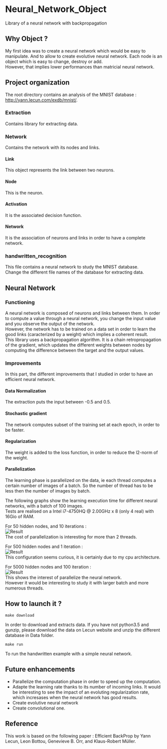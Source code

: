 # Neural_Network_Object
Library of a neural network with backpropagation

## Why Object ?
My first idea was to create a neural network which would be easy to manipulate. And to allow to create evolutive neural network. Each node is an object which is easy to change, destroy or add.  
However, that implies lower performances than matricial neural network.

## Project organization
The root directory contains an analysis of the MNIST database :  http://yann.lecun.com/exdb/mnist/.

### Extraction
Contains library for extracting data.

### Network
Contains the network with its nodes and links.
#### Link
This object represents the link between two neurons.
#### Node
This is the neuron.
#### Activation
It is the associated decision function.
#### Network
It is the association of neurons and links in order to have a complete network.

### handwritten_recognition
This file contains a neural network to study the MNIST database.  
Change the different file names of the database for extracting data.

## Neural Network
### Functioning
A neural network is composed of neurons and links between them. In order to compute a value through a neural network, you change the input value and you observe the output of the network.  
However, the network has to be trained on a data set in order to learn the good links (caracterized by a weight) which implies a coherent result.  
This library uses a backpropagation algorithm. It is a chain retropropagation of the gradient, which updates the different weights between nodes by computing the difference between the target and the output values.

### Improvements
In this part, the different improvements that I studied in order to have an efficient neural network.

#### Data Normalization
The extraction puts the input between -0.5 and 0.5.

#### Stochastic gradient
The network computes subset of the training set at each epoch, in order to be faster.

#### Regularization
The weight is added to the loss function, in order to reduce the l2-norm of the weight.

#### Parallelization
The learning phase is parallelized on the data, ie each thread computes a certain number of images of a batch. So the number of thread has to be less then the number of images by batch.  

The following graphs show the learning execution time for different neural networks, with a batch of 100 images.  
Tests are realised on a Intel i7-4750HQ @ 2.00GHz x 8 (only 4 real) with 16Gio of RAM.  

For 50 hidden nodes, and 10 iterations :  
![Result](https://raw.githubusercontent.com/Jeanselme/Neural_Network_Object/master/Images/50-10-100.png)  
The cost of parallelization is interesting for more than 2 threads.  

For 500 hidden nodes and 1 iteration :  
![Result](https://raw.githubusercontent.com/Jeanselme/Neural_Network_Object/master/Images/500-1-100.png)  
This configuration seems curious, it is certainly due to my cpu architecture.  

For 5000 hidden nodes and 100 iteration :  
![Result](https://raw.githubusercontent.com/Jeanselme/Neural_Network_Object/master/Images/5000-100-100.png)  
This shows the interest of parallelize the neural network.  
However it would be interesting to study it with larger batch and more numerous threads.

## How to launch it ?
```
make download
```
In order to download and extracts data. If you have not python3.5 and gunzip, please download the data on Lecun website and unzip the different database in Data folder.  

```
make run
```
To run the handwritten example with a simple neural network.  

## Future enhancements
- Parallelize the computation phase in order to speed up the computation.
- Adapte the learning rate thanks to its number of incoming links. It would be interesting to see the impact of an evoluting regularization rate, which incresases when the neural network has good results.  
- Create evolutive neural network
- Create convolutional one.

## Reference
This work is based on the following paper : Efficient BackProp by Yann Lecun, Leon Bottou, Genevieve B. Orr, and Klaus-Robert Müller.
